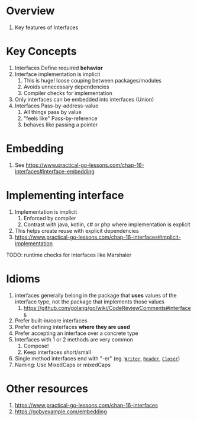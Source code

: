 # Overview
1. Key features of Interfaces


# Key Concepts
1. Interfaces Define required **behavior**
1. Interface implementation is implicit
    1. This is huge!  loose couping between packages/modules
    1. Avoids unnecessary dependencies
    1. Compiler checks for implementation
1. Only interfaces can be embedded into interfaces (Union)
1. Interfaces Pass-by-address-value
    1. All things pass by value
    1. "feels like" Pass-by-reference
    1. behaves like passing a pointer

# Embedding
1. See https://www.practical-go-lessons.com/chap-16-interfaces#interface-embedding

# Implementing interface
1. Implementation is implicit
    1. Enforced by compiler
    1. Contrast with java, kotlin, c# or php where implementation is explicit
1. This helps create reuse with explicit dependencies
1. https://www.practical-go-lessons.com/chap-16-interfaces#implicit-implementation


TODO: runtime checks for interfaces like Marshaler


# Idioms
1. interfaces generally belong in the package that **uses** values of the interface type, not the package that implements those values
    1. https://github.com/golang/go/wiki/CodeReviewComments#interfaces
1. Prefer built-in/core interfaces
1. Prefer defining interfaces **where they are used**
1. Prefer accepting an interface over a concrete type
1. Interfaces with 1 or 2 methods are very common
    1. Compose!
    1. Keep interfaces short/small
1. Single method interfaces end with "-er"
    (eg. [`Writer`](https://pkg.go.dev/io#Writer), [`Reader`](https://pkg.go.dev/io#Reader), [`Closer`](https://pkg.go.dev/io#Closer))
1. Naming: Use MixedCaps or mixedCaps


# Other resources
1. https://www.practical-go-lessons.com/chap-16-interfaces
1. https://gobyexample.com/embedding
